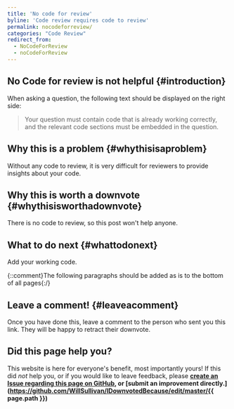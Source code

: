```yaml
---
title: 'No code for review'
byline: 'Code review requires code to review'
permalink: nocodeforreview/
categories: "Code Review"
redirect_from:
  - NoCodeForReview
  - noCodeForReview
---
```

## No Code for review is not helpful {#introduction}
When asking a question, the following text should be displayed on the right side:

> Your question must contain code that is already working correctly, and the relevant code sections must be embedded in the question. 

## Why this is a problem {#whythisisaproblem}
Without any code to review, it is very difficult for reviewers to provide insights about your code.

## Why this is worth a downvote {#whythisisworthadownvote}
There is no code to review, so this post won't help anyone.

## What to do next {#whattodonext}
Add your working code.

{::comment}The following paragraphs should be added as is to the bottom of all pages{:/}
## Leave a comment! {#leaveacomment}
Once you have done this, leave a comment to the person who sent you this link. They will be happy to retract their downvote.

## Did this page help you?
This website is here for everyone's benefit, most importantly yours! If this did <i>not</i> help you, or if you would
like to leave feedback, please **[create an Issue regarding this page on GitHub,](https://github.com/WillSullivan/IDownvotedBecause/issues/new) or [submit an improvement directly.](https://github.com/WillSullivan/IDownvotedBecause/edit/master/{{ page.path }})**

